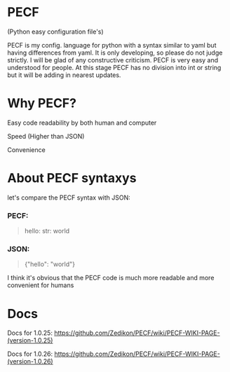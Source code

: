 # PECF
(Python easy configuration file's)
 
PECF is my config. language for python with a syntax similar to yaml but having differences from yaml. It is only developing, so please do not judge strictly. I will be glad of any constructive criticism. PECF is very easy and understood for people. At this stage PECF has no division into int or string but it will be adding in nearest updates.

# Why PECF?

Easy code readability by both human and computer

Speed (Higher than JSON)

Convenience

# About PECF syntaxys
let's compare the PECF syntax with JSON:

### PECF:
> hello: str: world

### JSON:
> {"hello": "world"}

I think it's obvious that the PECF code is much more readable and more convenient for humans


# Docs

Docs for 1.0.25: https://github.com/Zedikon/PECF/wiki/PECF-WIKI-PAGE-(version-1.0.25)

Docs for 1.0.26: https://github.com/Zedikon/PECF/wiki/PECF-WIKI-PAGE-(version-1.0.26)
